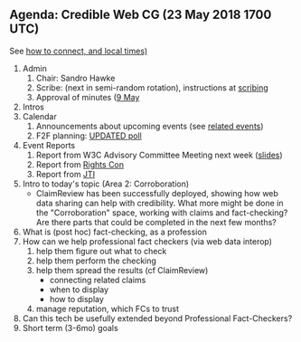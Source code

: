 ## Agenda: Credible Web CG (23 May 2018 1700 UTC)

See [how to connect, and local times)](../how-to-connect.md)

1. Admin
    1. Chair: Sandro Hawke
    1. Scribe: (next in semi-random rotation), instructions at [scribing](../scribing.html)
    1. Approval of minutes ([9 May](../minutes/20180509.html)
1. Intros
1. Calendar
    1. Announcements about upcoming events (see [related events](https://calendar.google.com/calendar/embed?src=certifiedcontentcoalition.org_9cd49bitubv0sicvpt6gvf9km0%40group.calendar.google.com))
    1. F2F planning: [UPDATED poll](https://doodle.com/poll/qudimieecq8kapdn)
1. Event Reports
    1. Report from W3C Advisory Committee Meeting next week ([slides](<http://hawke.org/talk-ac-2018>))
    1. Report from [Rights Con](https://www.rightscon.org/toronto/)
    2. Report from [JTI](https://www.cen.eu/News/Workshops/Pages/WS-2018-004.aspx)
1. Intro to today's topic (Area 2: Corroboration)
    * ClaimReview has been successfully deployed, showing how web data sharing can help with credibility.  What more might be done in the "Corroboration" space, working with claims and fact-checking?  Are there parts that could be completed in the next few months?
1. What is (post hoc) fact-checking, as a profession
1. How can we help professional fact checkers (via web data interop)
    1. help them figure out what to check
    1. help them perform the checking
    1. help them spread the results (cf ClaimReview)
        * connecting related claims
        * when to display
        * how to display
    1. manage reputation, which FCs to trust
1. Can this tech be usefully extended beyond Professional Fact-Checkers?
1. Short term (3-6mo) goals
